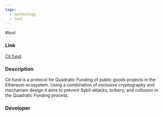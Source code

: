 ```yaml
---
tags:
  - technology
  - tool
---
```

#tool

### Link

[Clr.fund](https://clr.fund/#/)

### Description

Clr.fund is a protocol for Quadratic Funding of public goods projects in the Ethereum ecosystem. Using a combination of exclusive cryptography and mechanism design it aims to prevent Sybil-attacks, bribery, and collusion in the Quadratic Funding process.

### Developer
